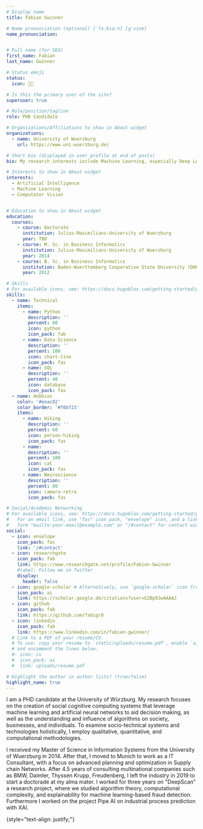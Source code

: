 ```yaml
---
# Display name
title: Fabian Gwinner

# Name pronunciation (optional) [ˈfaːbiaːn] [ɡˈvɪnɐ]
name_pronunciation: 


# Full name (for SEO)
first_name: Fabian
last_name: Gwinner

# Status emoji
status: 
  icon: 🧑‍🔬

# Is this the primary user of the site?
superuser: true

# Role/position/tagline
role: PHD Candidate

# Organizations/Affiliations to show in About widget
organizations:
  - name: University of Wuerzburg
    url: https://www.uni-wuerzburg.de/

# Short bio (displayed in user profile at end of posts)
bio: My research interests include Machine Learning, especially Deep Learning, XAI, Decision Support Systems

# Interests to show in About widget
interests:
  - Artificial Intelligence
  - Machine Learning
  - Computater Vision


# Education to show in About widget
education:
  courses:
    - course: Doctorate 
      institution: Julius-Maximilians-University of Wuerzburg
      year: TBD
    - course: M. Sc. in Business Informatics 
      institution: Julius-Maximilians-University of Wuerzburg
      year: 2014
    - course: B. Sc. in Business Informatics 
      institution: Baden-Wuerttemberg Cooperative State University (DHBW)
      year: 2012

# Skills
# For available icons, see: https://docs.hugoblox.com/getting-started/page-builder/#icons
skills:
  - name: Technical
    items:
      - name: Python
        description: ''
        percent: 80
        icon: python
        icon_pack: fab
      - name: Data Science
        description: ''
        percent: 100
        icon: chart-line
        icon_pack: fas
      - name: SQL
        description: ''
        percent: 40
        icon: database
        icon_pack: fas
  - name: Hobbies
    color: '#eeac02'
    color_border: '#f0bf23'
    items:
      - name: Hiking
        description: ''
        percent: 60
        icon: person-hiking
        icon_pack: fas
      - name: 
        description: ''
        percent: 100
        icon: cat
        icon_pack: fas
      - name: Neuroscience
        description: ''
        percent: 80
        icon: camera-retro
        icon_pack: fas

# Social/Academic Networking
# For available icons, see: https://docs.hugoblox.com/getting-started/page-builder/#icons
#   For an email link, use "fas" icon pack, "envelope" icon, and a link in the
#   form "mailto:your-email@example.com" or "/#contact" for contact widget.
social:
  - icon: envelope
    icon_pack: fas
    link: '/#contact'
  - icon: researchgate
    icon_pack: fab
    link: https://www.researchgate.net/profile/Fabian-Gwinner
    #label: Follow me on Twitter
    display:
      header: false
  - icon: google-scholar # Alternatively, use `google-scholar` icon from `ai` icon pack
    icon_pack: ai
    link: https://scholar.google.de/citations?user=G2Bp9JwAAAAJ
  - icon: github
    icon_pack: fab
    link: https://github.com/fabigr8
  - icon: linkedin
    icon_pack: fab
    link: https://www.linkedin.com/in/fabian-gwinner/
  # Link to a PDF of your resume/CV.
  # To use: copy your resume to `static/uploads/resume.pdf`, enable `ai` icons in `params.yaml`,
  # and uncomment the lines below.
  #- icon: cv
  #  icon_pack: ai
  #  link: uploads/resume.pdf

# Highlight the author in author lists? (true/false)
highlight_name: true
---
```


I am a PHD candidate at the University of Würzburg. My research focuses on the creation of social cognitive computing systems that leverage machine learning and artificial neural networks to aid decision making, as well as the understanding and influence of algorithms on society, businesses, and individuals. To examine socio-technical systems and technologies holistically, I employ qualitative, quantitative, and computational methodologies.

I received my Master of Science in Information Systems from the University of Wuerzburg in 2014. After that, I moved to Munich to work as a IT Consultant, with a focus on advanced planning and optimization in Supply chain Networks. After 4.5 years of consulting multinational companies such as BMW, Daimler, Thyssen Krupp, Freudenberg, I left the industry in 2019 to start a doctorade at my alma mater. I worked for three years on "DeepScan" a research project, where we studied algorithm theory, computational complexity, and explainability for machine learning-based fraud detection. Furthermore I worked on the project Pipe AI on industrial process prediction with XAI.

{style="text-align: justify;"}
